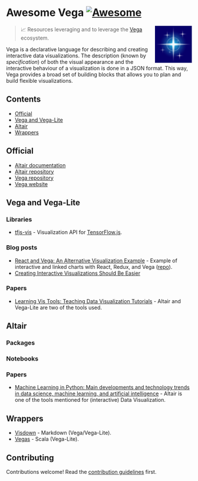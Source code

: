 <!--lint disable double-link-->

# Awesome Vega [![Awesome](https://awesome.re/badge.svg)](https://awesome.re)

[<img src="vega-project-logo.svg" align="right" width="100">](https://vega.github.io/)

> :chart_with_upwards_trend: Resources leveraging and to leverage the [Vega](https://vega.github.io/) ecosystem.

Vega is a declarative language for describing and creating interactive data visualizations. The description (known by _specification_) of both the visual appearance and the interactive behaviour of a visualization is done in a JSON format. This way, Vega provides a broad set of building blocks that allows you to plan and build flexible visualizations.

## Contents

- [Official](#official)
- [Vega and Vega-Lite](#vega-and-vega-lite)
- [Altair](#altair)
- [Wrappers](#wrappers)

## Official

- [Altair documentation](https://altair-viz.github.io/)
- [Altair repository](https://github.com/altair-viz/altair)
- [Vega repository](https://github.com/vega/vega)
- [Vega website](https://vega.github.io/)

<!--lint enable double-link-->

## Vega and Vega-Lite

### Libraries

- [tfjs-vis](https://github.com/tensorflow/tfjs/tree/master/tfjs-vis) - Visualization API for [TensorFlow.js](https://github.com/tensorflow/tfjs).

### Blog posts

- [React and Vega: An Alternative Visualization Example](https://medium.com/@pbesh/react-and-vega-an-alternative-visualization-example-cd76e07dc1cd) - Example of interactive and linked charts with React, Redux, and Vega ([repo](https://github.com/pbeshai/linked-highlighting-react-vega-redux)).
- [Creating Interactive Visualizations Should Be Easier](https://medium.com/visumd/creating-interactive-visualizations-should-be-easier-137212ef1fb1)

### Papers

- [Learning Vis Tools: Teaching Data Visualization Tutorials](https://arxiv.org/abs/1907.08796) - Altair and Vega-Lite are two of the tools used.

## Altair

### Packages

### Notebooks

### Papers

- [Machine Learning in Python: Main developments and technology trends in data science, machine learning, and artificial intelligence](https://arxiv.org/abs/2002.04803) - Altair is one of the tools mentioned for (interactive) Data Visualization.

## Wrappers

- [Visdown](https://github.com/amitkaps/visdown) - Markdown (Vega/Vega-Lite).
- [Vegas](https://github.com/vegas-viz/Vegas) - Scala (Vega-Lite).

## Contributing

<!-- awesome-lint: https://github.com/sindresorhus/awesome-lint/blob/main/rules/toc.js#L15 -->
<!-- Forbid License, Licence and Contribute sections: https://github.com/sindresorhus/awesome-lint/pull/123 -->

Contributions welcome! Read the [contribution guidelines](contributing.md) first.
